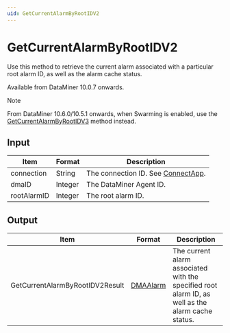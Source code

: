 ```yaml
---
uid: GetCurrentAlarmByRootIDV2
---
```


# GetCurrentAlarmByRootIDV2

Use this method to retrieve the current alarm associated with a particular root alarm ID, as well as the alarm cache status.

Available from DataMiner 10.0.7 onwards.

> [!NOTE]
> From DataMiner 10.6.0/10.5.1 onwards, when Swarming is enabled, use the [GetCurrentAlarmByRootIDV3](xref:GetCurrentAlarmByRootIDV3) method instead.

## Input

| Item        | Format  | Description                                          |
|-------------|---------|------------------------------------------------------|
| connection  | String  | The connection ID. See [ConnectApp](xref:ConnectApp). |
| dmaID       | Integer | The DataMiner Agent ID.                              |
| rootAlarmID | Integer | The root alarm ID.                                   |

## Output

| Item | Format | Description |
|--|--|--|
| GetCurrentAlarmByRootIDV2Result | [DMAAlarm](xref:DMAAlarm) | The current alarm associated with the specified root alarm ID, as well as the alarm cache status. |

